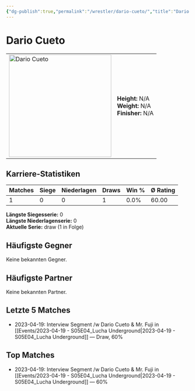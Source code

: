 ```yaml
---
{"dg-publish":true,"permalink":"/wrestler/dario-cueto/","title":"Dario Cueto","tags":["wrestler"],"noteIcon":""}
---
```



# Dario Cueto

<table>
        <tr>
        <td><img src="https://github.com/CptSpaulding1980/choke-slam-wrestling/releases/download/images/Dario_Cueto.png" width="280" alt="Dario Cueto"></td>
        <td>
        <b>Height:</b> N/A<br>
        <b>Weight:</b> N/A<br>
        <b>Finisher:</b> N/A<br>
        </td>
        </tr>
        </table>
        

## Karriere-Statistiken

| Matches | Siege | Niederlagen | Draws | Win % | Ø Rating |
|---------|-------|-------------|-------|-------|-----------|
| 1 | 0 | 0 | 1 | 0.0% | 60.00 |

**Längste Siegesserie:** 0<br>**Längste Niederlagenserie:** 0<br>**Aktuelle Serie:** draw (1 in Folge)


## Häufigste Gegner
Keine bekannten Gegner.

## Häufigste Partner
Keine bekannten Partner.

## Letzte 5 Matches
- 2023-04-19: Interview Segment /w Dario Cueto & Mr. Fuji in [[Events/2023-04-19 - S05E04_Lucha Underground\|2023-04-19 - S05E04_Lucha Underground]] — Draw, 60%

## Top Matches
- 2023-04-19: Interview Segment /w Dario Cueto & Mr. Fuji in [[Events/2023-04-19 - S05E04_Lucha Underground\|2023-04-19 - S05E04_Lucha Underground]] — 60%
